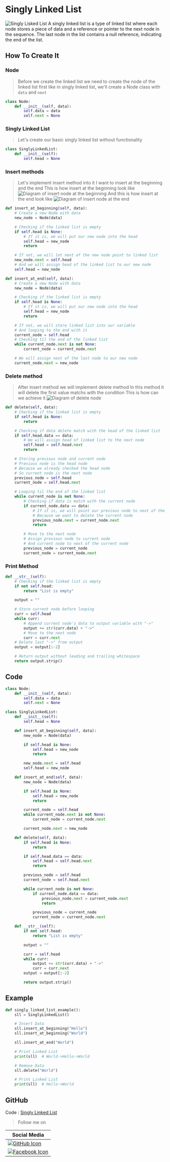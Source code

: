 # Singly Linked List

![Singly Lisked List](https://github.com/metaphorlism/data-structures/blob/main/linked_lists/resource/sll.png?raw=true)
A singly linked list is a type of linked list where each node stores a piece of data and a reference or pointer to the next node in the sequence. The last node in the list contains a null reference, indicating the end of the list.

## How To Create It

### Node

> Before we create the linked list we need to create the node of the linked list first like in singly linked list, we'll create a Node class with `data` and `next`

```python
class Node:
    def __init__(self, data):
        self.data = data
        self.next = None
```

### Singly Linked List

> Let's create our basic singly linked list without functionality

```python
class SinglyLinkedList:
    def __init__(self):
        self.head = None
```

### Insert methods

> Let's implement insert method into it
> I want to insert at the beginning and the end
> This is how insert at the beginning look like
> ![Diagram of insert node at the beginning](https://github.com/metaphorlism/data-structures/blob/main/linked_lists/resource/insert_node_at_the_beginning_sll.png?raw=true)
> And this is how insert at the end look like
> ![Diagram of insert node at the end](https://github.com/metaphorlism/data-structures/blob/main/linked_lists/resource/insert_node_at_the_end_sll.png?raw=true)

```python
def insert_at_beginning(self, data):
    # Create a new Node with data
    new_node = Node(data)

    # Checking if the linked list is empty
    if self.head is None:
        # If it is, we will put our new node into the head
        self.head = new_node
        return

    # If not, we will let next of the new node point to linked list
    new_node.next = self.head
    # And we will assign head of the linked list to our new node
    self.head = new_node

def insert_at_end(self, data):
    # Create a new Node with data
    new_node = Node(data)

    # Checking if the linked list is empty
    if self.head is None:
        # If it is, we will put our new node into the head
        self.head = new_node
        return

    # If not, we will store linked list into our variable
    # And looping to the end with it
    current_node = self.head
    # Checking til the end of the linked list
    while current_node.next is not None:
        current_node = current_node.next

    # We will assign next of the last node to our new node
    current_node.next = new_node
```

### Delete method

> After insert method we will implement delete method
> In this method it will delete the first value matchs with the condition
> This is how can we achieve it
> ![Diagram of delete node](https://github.com/metaphorlism/data-structures/blob/main/linked_lists/resource/delete_node_from_sll.png?raw=true)

```python
def delete(self, data):
    # Checking if the linked list is empty
    if self.head is None:
        return

    # Checking if data delete match with the head of the linked list
    if self.head.data == data:
        # We will assign head of linked list to the next node
        self.head = self.head.next
        return

    # Storing previous node and current node
    # Previous node is the head node
    # Because we already checked the head node
    # So current node is the next node
    previous_node = self.head
    current_node = self.head.next

    # Looping til the end of the linked list
    while current_node is not None:
        # Checking if data is match with the current node
        if current_node.data == data:
            # If it is, we will point our previous node to next of the current node
            # Because we want to delete the current node
            previous_node.next = current_node.next
            return

        # Move to the next node
        # Assign previous node to current node
        # And current node to next of the current node
        previous_node = current_node
        current_node = current_node.next
```

### Print Method

```python
def __str__(self):
    # Checking if the linked list is empty
    if not self.head:
        return "List is empty"

    output = ""

    # Store current node before looping
    curr = self.head
    while curr:
        # Append current node's data to output variable with "->"
        output += str(curr.data) + "->"
        # Move to the next node
        curr = curr.next
    # Delete last "->" from output
    output = output[:-2]

    # Return output without leading and trailing whitespace
    return output.strip()
```

## Code

```python
class Node:
    def __init__(self, data):
        self.data = data
        self.next = None

class SinglyLinkedList:
    def __init__(self):
        self.head = None

    def insert_at_beginning(self, data):
        new_node = Node(data)

        if self.head is None:
            self.head = new_node
            return

        new_node.next = self.head
        self.head = new_node

    def insert_at_end(self, data):
        new_node = Node(data)

        if self.head is None:
            self.head = new_node
            return

        current_node = self.head
        while current_node.next is not None:
            current_node = current_node.next

        current_node.next = new_node

    def delete(self, data):
        if self.head is None:
            return

        if self.head.data == data:
            self.head = self.head.next
            return

        previous_node = self.head
        current_node = self.head.next

        while current_node is not None:
            if current_node.data == data:
                previous_node.next = current_node.next
                return

            previous_node = current_node
            current_node = current_node.next

    def __str__(self):
        if not self.head:
            return "List is empty"

        output = ""

        curr = self.head
        while curr:
            output += str(curr.data) + "->"
            curr = curr.next
        output = output[:-2]

        return output.strip()
```

## Example

```python
def singly_linked_list_example():
    sll = SinglyLinkedList()

    # Insert Data
    sll.insert_at_beginning("Hello")
    sll.insert_at_beginning("World")

    sll.insert_at_end("World")

    # Print Linked List
    print(sll)  # World->Hello->World

    # Remove Data
    sll.delete("World")

    # Print Linked List
    print(sll)  # Hello->World
```

## GitHub

Code : [Singly Linked List](https://github.com/metaphorlism/data-structures/blob/main/linked_lists/SinglyLinkedList.py)

> Follow me on

| Social Media                                                                                                                                                     |
| ---------------------------------------------------------------------------------------------------------------------------------------------------------------- |
| [![GitHub Icon](https://img.shields.io/badge/github-%23000000.svg?style=for-the-badge&logo=github&logoColor=white)](https://github.com/ImFropZ)                  |
| [![Facebook Icon](https://img.shields.io/badge/facebook-%234267B2.svg?style=for-the-badge&logo=facebook&logoColor=white)](https://www.facebook.com/Metaphorlism) |
